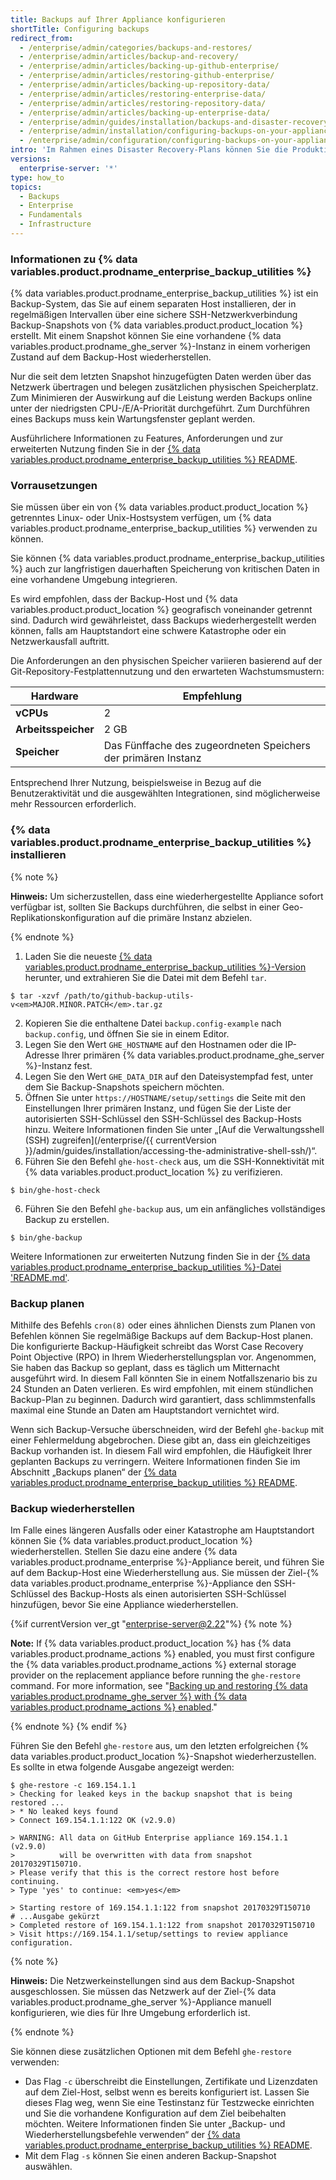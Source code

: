 ```yaml
---
title: Backups auf Ihrer Appliance konfigurieren
shortTitle: Configuring backups
redirect_from:
  - /enterprise/admin/categories/backups-and-restores/
  - /enterprise/admin/articles/backup-and-recovery/
  - /enterprise/admin/articles/backing-up-github-enterprise/
  - /enterprise/admin/articles/restoring-github-enterprise/
  - /enterprise/admin/articles/backing-up-repository-data/
  - /enterprise/admin/articles/restoring-enterprise-data/
  - /enterprise/admin/articles/restoring-repository-data/
  - /enterprise/admin/articles/backing-up-enterprise-data/
  - /enterprise/admin/guides/installation/backups-and-disaster-recovery/
  - /enterprise/admin/installation/configuring-backups-on-your-appliance
  - /enterprise/admin/configuration/configuring-backups-on-your-appliance
intro: 'Im Rahmen eines Disaster Recovery-Plans können Sie die Produktionsdaten auf {% data variables.product.product_location %} schützen, indem Sie automatisierte Backups konfigurieren.'
versions:
  enterprise-server: '*'
type: how_to
topics:
  - Backups
  - Enterprise
  - Fundamentals
  - Infrastructure
---
```


### Informationen zu {% data variables.product.prodname_enterprise_backup_utilities %}

{% data variables.product.prodname_enterprise_backup_utilities %} ist ein Backup-System, das Sie auf einem separaten Host installieren, der in regelmäßigen Intervallen über eine sichere SSH-Netzwerkverbindung Backup-Snapshots von {% data variables.product.product_location %} erstellt. Mit einem Snapshot können Sie eine vorhandene {% data variables.product.prodname_ghe_server %}-Instanz in einem vorherigen Zustand auf dem Backup-Host wiederherstellen.

Nur die seit dem letzten Snapshot hinzugefügten Daten werden über das Netzwerk übertragen und belegen zusätzlichen physischen Speicherplatz. Zum Minimieren der Auswirkung auf die Leistung werden Backups online unter der niedrigsten CPU-/E/A-Priorität durchgeführt. Zum Durchführen eines Backups muss kein Wartungsfenster geplant werden.

Ausführlichere Informationen zu Features, Anforderungen und zur erweiterten Nutzung finden Sie in der [{% data variables.product.prodname_enterprise_backup_utilities %} README](https://github.com/github/backup-utils#readme).

### Vorrausetzungen

Sie müssen über ein von {% data variables.product.product_location %} getrenntes Linux- oder Unix-Hostsystem verfügen, um {% data variables.product.prodname_enterprise_backup_utilities %} verwenden zu können.

Sie können {% data variables.product.prodname_enterprise_backup_utilities %} auch zur langfristigen dauerhaften Speicherung von kritischen Daten in eine vorhandene Umgebung integrieren.

Es wird empfohlen, dass der Backup-Host und {% data variables.product.product_location %} geografisch voneinander getrennt sind. Dadurch wird gewährleistet, dass Backups wiederhergestellt werden können, falls am Hauptstandort eine schwere Katastrophe oder ein Netzwerkausfall auftritt.

Die Anforderungen an den physischen Speicher variieren basierend auf der Git-Repository-Festplattennutzung und den erwarteten Wachstumsmustern:

| Hardware            | Empfehlung                                                    |
| ------------------- | ------------------------------------------------------------- |
| **vCPUs**           | 2                                                             |
| **Arbeitsspeicher** | 2 GB                                                          |
| **Speicher**        | Das Fünffache des zugeordneten Speichers der primären Instanz |

Entsprechend Ihrer Nutzung, beispielsweise in Bezug auf die Benutzeraktivität und die ausgewählten Integrationen, sind möglicherweise mehr Ressourcen erforderlich.

### {% data variables.product.prodname_enterprise_backup_utilities %} installieren

{% note %}

**Hinweis:** Um sicherzustellen, dass eine wiederhergestellte Appliance sofort verfügbar ist, sollten Sie Backups durchführen, die selbst in einer Geo-Replikationskonfiguration auf die primäre Instanz abzielen.

{% endnote %}

1. Laden Sie die neueste [{% data variables.product.prodname_enterprise_backup_utilities %}-Version](https://github.com/github/backup-utils/releases) herunter, und extrahieren Sie die Datei mit dem Befehl `tar`.
  ```shell
  $ tar -xzvf /path/to/github-backup-utils-v<em>MAJOR.MINOR.PATCH</em>.tar.gz     
  ```
2. Kopieren Sie die enthaltene Datei `backup.config-example` nach `backup.config`, und öffnen Sie sie in einem Editor.
3. Legen Sie den Wert `GHE_HOSTNAME` auf den Hostnamen oder die IP-Adresse Ihrer primären {% data variables.product.prodname_ghe_server %}-Instanz fest.
4. Legen Sie den Wert `GHE_DATA_DIR` auf den Dateisystempfad fest, unter dem Sie Backup-Snapshots speichern möchten.
5. Öffnen Sie unter `https://HOSTNAME/setup/settings` die Seite mit den Einstellungen Ihrer primären Instanz, und fügen Sie der Liste der autorisierten SSH-Schlüssel den SSH-Schlüssel des Backup-Hosts hinzu. Weitere Informationen finden Sie unter „[Auf die Verwaltungsshell (SSH) zugreifen](/enterprise/{{ currentVersion }}/admin/guides/installation/accessing-the-administrative-shell-ssh/)“.
5. Führen Sie den Befehl `ghe-host-check` aus, um die SSH-Konnektivität mit {% data variables.product.product_location %} zu verifizieren.
  ```shell
  $ bin/ghe-host-check        
  ```
  6. Führen Sie den Befehl `ghe-backup` aus, um ein anfängliches vollständiges Backup zu erstellen.
  ```shell
  $ bin/ghe-backup        
  ```

Weitere Informationen zur erweiterten Nutzung finden Sie in der [{% data variables.product.prodname_enterprise_backup_utilities %}-Datei 'README.md'](https://github.com/github/backup-utils#readme).

### Backup planen

Mithilfe des Befehls `cron(8)` oder eines ähnlichen Diensts zum Planen von Befehlen können Sie regelmäßige Backups auf dem Backup-Host planen. Die konfigurierte Backup-Häufigkeit schreibt das Worst Case Recovery Point Objective (RPO) in Ihrem Wiederherstellungsplan vor. Angenommen, Sie haben das Backup so geplant, dass es täglich um Mitternacht ausgeführt wird. In diesem Fall könnten Sie in einem Notfallszenario bis zu 24 Stunden an Daten verlieren. Es wird empfohlen, mit einem stündlichen Backup-Plan zu beginnen. Dadurch wird garantiert, dass schlimmstenfalls maximal eine Stunde an Daten am Hauptstandort vernichtet wird.

Wenn sich Backup-Versuche überschneiden, wird der Befehl `ghe-backup` mit einer Fehlermeldung abgebrochen. Diese gibt an, dass ein gleichzeitiges Backup vorhanden ist. In diesem Fall wird empfohlen, die Häufigkeit Ihrer geplanten Backups zu verringern. Weitere Informationen finden Sie im Abschnitt „Backups planen“ der [{% data variables.product.prodname_enterprise_backup_utilities %} README](https://github.com/github/backup-utils#scheduling-backups).

### Backup wiederherstellen

Im Falle eines längeren Ausfalls oder einer Katastrophe am Hauptstandort können Sie {% data variables.product.product_location %} wiederherstellen. Stellen Sie dazu eine andere {% data variables.product.prodname_enterprise %}-Appliance bereit, und führen Sie auf dem Backup-Host eine Wiederherstellung aus. Sie müssen der Ziel-{% data variables.product.prodname_enterprise %}-Appliance den SSH-Schlüssel des Backup-Hosts als einen autorisierten SSH-Schlüssel hinzufügen, bevor Sie eine Appliance wiederherstellen.

{%if currentVersion ver_gt "enterprise-server@2.22"%}
{% note %}

**Note:** If {% data variables.product.product_location %} has {% data variables.product.prodname_actions %} enabled, you must first configure the {% data variables.product.prodname_actions %} external storage provider on the replacement appliance before running the `ghe-restore` command. For more information, see "[Backing up and restoring {% data variables.product.prodname_ghe_server %} with {% data variables.product.prodname_actions %} enabled](/admin/github-actions/backing-up-and-restoring-github-enterprise-server-with-github-actions-enabled)."

{% endnote %}
{% endif %}

Führen Sie den Befehl `ghe-restore` aus, um den letzten erfolgreichen {% data variables.product.product_location %}-Snapshot wiederherzustellen. Es sollte in etwa folgende Ausgabe angezeigt werden:

```shell
$ ghe-restore -c 169.154.1.1
> Checking for leaked keys in the backup snapshot that is being restored ...
> * No leaked keys found
> Connect 169.154.1.1:122 OK (v2.9.0)

> WARNING: All data on GitHub Enterprise appliance 169.154.1.1 (v2.9.0)
>          will be overwritten with data from snapshot 20170329T150710.
> Please verify that this is the correct restore host before continuing.
> Type 'yes' to continue: <em>yes</em>

> Starting restore of 169.154.1.1:122 from snapshot 20170329T150710
# ...Ausgabe gekürzt
> Completed restore of 169.154.1.1:122 from snapshot 20170329T150710
> Visit https://169.154.1.1/setup/settings to review appliance configuration.
```

{% note %}

**Hinweis:** Die Netzwerkeinstellungen sind aus dem Backup-Snapshot ausgeschlossen. Sie müssen das Netzwerk auf der Ziel-{% data variables.product.prodname_ghe_server %}-Appliance manuell konfigurieren, wie dies für Ihre Umgebung erforderlich ist.

{% endnote %}

Sie können diese zusätzlichen Optionen mit dem Befehl `ghe-restore` verwenden:
- Das Flag `-c` überschreibt die Einstellungen, Zertifikate und Lizenzdaten auf dem Ziel-Host, selbst wenn es bereits konfiguriert ist. Lassen Sie dieses Flag weg, wenn Sie eine Testinstanz für Testzwecke einrichten und Sie die vorhandene Konfiguration auf dem Ziel beibehalten möchten. Weitere Informationen finden Sie unter „Backup- und Wiederherstellungsbefehle verwenden“ der [{% data variables.product.prodname_enterprise_backup_utilities %} README](https://github.com/github/backup-utils#using-the-backup-and-restore-commands).
- Mit dem Flag `-s` können Sie einen anderen Backup-Snapshot auswählen.

